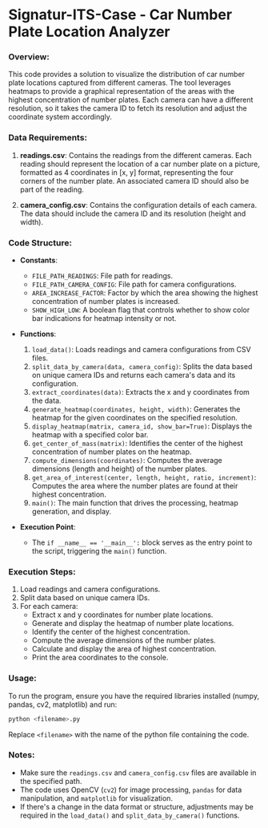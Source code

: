 # Signatur-ITS-Case - Car Number Plate Location Analyzer

### Overview:

This code provides a solution to visualize the distribution of car number plate locations captured from different cameras. The tool leverages heatmaps to provide a graphical representation of the areas with the highest concentration of number plates. Each camera can have a different resolution, so it takes the camera ID to fetch its resolution and adjust the coordinate system accordingly.

### Data Requirements:

1. **readings.csv**: Contains the readings from the different cameras. Each reading should represent the location of a car number plate on a picture, formatted as 4 coordinates in [x, y] format, representing the four corners of the number plate. An associated camera ID should also be part of the reading.

2. **camera_config.csv**: Contains the configuration details of each camera. The data should include the camera ID and its resolution (height and width).

### Code Structure:

- **Constants**:
    - `FILE_PATH_READINGS`: File path for readings.
    - `FILE_PATH_CAMERA_CONFIG`: File path for camera configurations.
    - `AREA_INCREASE_FACTOR`: Factor by which the area showing the highest concentration of number plates is increased.
    - `SHOW_HIGH_LOW`: A boolean flag that controls whether to show color bar indications for heatmap intensity or not.

- **Functions**:
    1. `load_data()`: Loads readings and camera configurations from CSV files.
    2. `split_data_by_camera(data, camera_config)`: Splits the data based on unique camera IDs and returns each camera's data and its configuration.
    3. `extract_coordinates(data)`: Extracts the x and y coordinates from the data.
    4. `generate_heatmap(coordinates, height, width)`: Generates the heatmap for the given coordinates on the specified resolution.
    5. `display_heatmap(matrix, camera_id, show_bar=True)`: Displays the heatmap with a specified color bar.
    6. `get_center_of_mass(matrix)`: Identifies the center of the highest concentration of number plates on the heatmap.
    7. `compute_dimensions(coordinates)`: Computes the average dimensions (length and height) of the number plates.
    8. `get_area_of_interest(center, length, height, ratio, increment)`: Computes the area where the number plates are found at their highest concentration.
    9. `main()`: The main function that drives the processing, heatmap generation, and display.

- **Execution Point**:
    - The `if __name__ == '__main__':` block serves as the entry point to the script, triggering the `main()` function.

### Execution Steps:

1. Load readings and camera configurations.
2. Split data based on unique camera IDs.
3. For each camera:
    - Extract x and y coordinates for number plate locations.
    - Generate and display the heatmap of number plate locations.
    - Identify the center of the highest concentration.
    - Compute the average dimensions of the number plates.
    - Calculate and display the area of highest concentration.
    - Print the area coordinates to the console.

### Usage:

To run the program, ensure you have the required libraries installed (numpy, pandas, cv2, matplotlib) and run:

```bash
python <filename>.py
```

Replace `<filename>` with the name of the python file containing the code.

### Notes:

- Make sure the `readings.csv` and `camera_config.csv` files are available in the specified path.
- The code uses OpenCV (`cv2`) for image processing, `pandas` for data manipulation, and `matplotlib` for visualization.
- If there's a change in the data format or structure, adjustments may be required in the `load_data()` and `split_data_by_camera()` functions.

